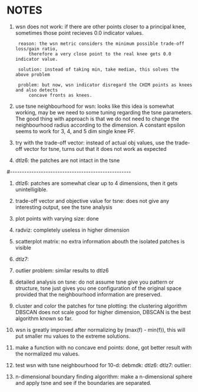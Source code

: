 NOTES
======

1. wsn does not work:
	if there are other points closer to a principal knee, sometimes those point recieves 0.0 
	indicator values.
 
		reason: the wsn metric considers the minimum possible trade-off loss/gain ratio, 
			therefore a very close point to the real knee gets 0.0 indicator value.

		solution: instead of taking min, take median, this solves the above problem

		problem: but now, wsn indicator disregard the CHIM points as knees and also detects 
			concave fronts as knees.

2. use tsne neighbourhood for wsn:
	looks like this idea is somewhat working, may be we need to some tuning regarding the tsne
	parameters. The good thing with approach is that we do not need to change the neighbourhood
	radius according to the dimension. A constant epsilon seems to work for 3, 4, and 5 dim single
	knee PF.

3. try with the trade-off vector:
	instead of actual obj values, use the trade-off vector for tsne, turns out that it does not
	work as expected

4. dtlz6:
	the patches are not intact in the tsne 

#---------------------------------------------------

1. dtlz6:
	patches are somewhat clear up to 4 dimensions, then it gets unintelligible.

2. trade-off vector and objective value for tsne:
	does not give any interesting output, see the tsne analysis

3. plot points with varying size:
	done 

5. radviz:
	completely useless in higher dimension

6. scatterplot matrix:
	no extra information abouth the isolated patches is visible

4. dtlz7:

5. outlier problem:
	similar results to dtlz6

6. detailed analysis on tsne:
	do not assume tsne give you pattern or structure, tsne just gives you one configuration
	of the original space provided that the neighbourhood information are preserved.
	
7. cluster and color the patches for tsne plotting:
	the clustering algorithm DBSCAN does not scale good for higher dimension, DBSCAN
	is the best algorithm known so far.

8. wsn is greatly improved after normalizing by (max(f) - min(f)), this will put smaller mu values
	to the extreme solutions.

9. make a function with no concave end points:
	done, got better result with the normalized mu values.


10. test wsn with tsne neighbourhood for 10-d:
	debmdk:
	dtlz6:
	dtlz7:
	outlier:

11. n-dimensional boundary finding algorithm:
	make a n-dimensional sphere and apply tsne and see if the boundaries are
	separated.


		

